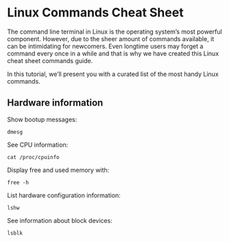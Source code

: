 # Linux Commands Cheat Sheet 

The command line terminal in Linux is the operating system’s most powerful component. However, due to the sheer amount of commands available, it can be intimidating for newcomers. Even longtime users may forget a command every once in a while and that is why we have created this Linux cheat sheet commands guide.

In this tutorial, we’ll present you with a curated list of the most handy Linux commands. 

## Hardware information

Show bootup messages:

`dmesg`

See CPU information:

`cat /proc/cpuinfo`

Display free and used memory with:

`free -h`

List hardware configuration information:

`lshw`

See information about block devices:

`lsblk`
